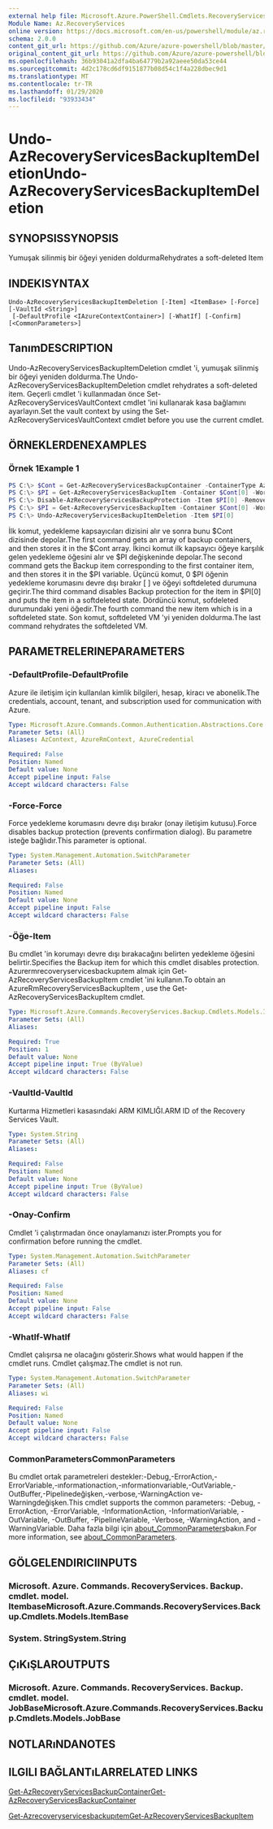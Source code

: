 ```yaml
---
external help file: Microsoft.Azure.PowerShell.Cmdlets.RecoveryServices.Backup.dll-Help.xml
Module Name: Az.RecoveryServices
online version: https://docs.microsoft.com/en-us/powershell/module/az.recoveryservices/undo-azrecoveryservicesbackupitemdeletion
schema: 2.0.0
content_git_url: https://github.com/Azure/azure-powershell/blob/master/src/RecoveryServices/RecoveryServices/help/Undo-AzRecoveryServicesBackupItemDeletion.md
original_content_git_url: https://github.com/Azure/azure-powershell/blob/master/src/RecoveryServices/RecoveryServices/help/Undo-AzRecoveryServicesBackupItemDeletion.md
ms.openlocfilehash: 36b93041a2dfa4ba64779b2a92aeee50da53ce44
ms.sourcegitcommit: 4d2c178cd6df9151877b08d54c1f4a228dbec9d1
ms.translationtype: MT
ms.contentlocale: tr-TR
ms.lasthandoff: 01/29/2020
ms.locfileid: "93933434"
---
```

# <span data-ttu-id="788d8-101">Undo-AzRecoveryServicesBackupItemDeletion</span><span class="sxs-lookup"><span data-stu-id="788d8-101">Undo-AzRecoveryServicesBackupItemDeletion</span></span>

## <span data-ttu-id="788d8-102">SYNOPSIS</span><span class="sxs-lookup"><span data-stu-id="788d8-102">SYNOPSIS</span></span>
<span data-ttu-id="788d8-103">Yumuşak silinmiş bir öğeyi yeniden doldurma</span><span class="sxs-lookup"><span data-stu-id="788d8-103">Rehydrates a soft-deleted Item</span></span>

## <span data-ttu-id="788d8-104">INDEKI</span><span class="sxs-lookup"><span data-stu-id="788d8-104">SYNTAX</span></span>

```
Undo-AzRecoveryServicesBackupItemDeletion [-Item] <ItemBase> [-Force] [-VaultId <String>]
 [-DefaultProfile <IAzureContextContainer>] [-WhatIf] [-Confirm] [<CommonParameters>]
```

## <span data-ttu-id="788d8-105">Tanım</span><span class="sxs-lookup"><span data-stu-id="788d8-105">DESCRIPTION</span></span>
<span data-ttu-id="788d8-106">Undo-AzRecoveryServicesBackupItemDeletion cmdlet 'i, yumuşak silinmiş bir öğeyi yeniden doldurma.</span><span class="sxs-lookup"><span data-stu-id="788d8-106">The Undo-AzRecoveryServicesBackupItemDeletion cmdlet rehydrates a soft-deleted item.</span></span>
<span data-ttu-id="788d8-107">Geçerli cmdlet 'i kullanmadan önce Set-AzRecoveryServicesVaultContext cmdlet 'ini kullanarak kasa bağlamını ayarlayın.</span><span class="sxs-lookup"><span data-stu-id="788d8-107">Set the vault context by using the Set-AzRecoveryServicesVaultContext cmdlet before you use the current cmdlet.</span></span>

## <span data-ttu-id="788d8-108">ÖRNEKLERDEN</span><span class="sxs-lookup"><span data-stu-id="788d8-108">EXAMPLES</span></span>

### <span data-ttu-id="788d8-109">Örnek 1</span><span class="sxs-lookup"><span data-stu-id="788d8-109">Example 1</span></span>
```powershell
PS C:\> $Cont = Get-AzRecoveryServicesBackupContainer -ContainerType AzureVM
PS C:\> $PI = Get-AzRecoveryServicesBackupItem -Container $Cont[0] -WorkloadType AzureVM 
PS C:\> Disable-AzRecoveryServicesBackupProtection -Item $PI[0] -RemoveRecoveryPoints
PS C:\> $PI = Get-AzRecoveryServicesBackupItem -Container $Cont[0] -WorkloadType AzureVM 
PS C:\> Undo-AzRecoveryServicesBackupItemDeletion -Item $PI[0]
```

<span data-ttu-id="788d8-110">İlk komut, yedekleme kapsayıcıları dizisini alır ve sonra bunu $Cont dizisinde depolar.</span><span class="sxs-lookup"><span data-stu-id="788d8-110">The first command gets an array of backup containers, and then stores it in the $Cont array.</span></span>
<span data-ttu-id="788d8-111">İkinci komut ilk kapsayıcı öğeye karşılık gelen yedekleme öğesini alır ve $PI değişkeninde depolar.</span><span class="sxs-lookup"><span data-stu-id="788d8-111">The second command gets the Backup item corresponding to the first container item, and then stores it in the $PI variable.</span></span>
<span data-ttu-id="788d8-112">Üçüncü komut, 0 $PI öğenin yedekleme korumasını devre dışı bırakır \[ \] ve öğeyi softdeleted durumuna geçirir.</span><span class="sxs-lookup"><span data-stu-id="788d8-112">The third command disables Backup protection for the item in $PI\[0\] and puts the item in a softdeleted state.</span></span>
<span data-ttu-id="788d8-113">Dördüncü komut, sofdeleted durumundaki yeni öğedir.</span><span class="sxs-lookup"><span data-stu-id="788d8-113">The fourth command the new item which is in a softdeleted state.</span></span>
<span data-ttu-id="788d8-114">Son komut, softdeleted VM 'yi yeniden doldurma.</span><span class="sxs-lookup"><span data-stu-id="788d8-114">The last command rehydrates the softdeleted VM.</span></span>


## <span data-ttu-id="788d8-115">PARAMETRELERINE</span><span class="sxs-lookup"><span data-stu-id="788d8-115">PARAMETERS</span></span>

### <span data-ttu-id="788d8-116">-DefaultProfile</span><span class="sxs-lookup"><span data-stu-id="788d8-116">-DefaultProfile</span></span>
<span data-ttu-id="788d8-117">Azure ile iletişim için kullanılan kimlik bilgileri, hesap, kiracı ve abonelik.</span><span class="sxs-lookup"><span data-stu-id="788d8-117">The credentials, account, tenant, and subscription used for communication with Azure.</span></span>

```yaml
Type: Microsoft.Azure.Commands.Common.Authentication.Abstractions.Core.IAzureContextContainer
Parameter Sets: (All)
Aliases: AzContext, AzureRmContext, AzureCredential

Required: False
Position: Named
Default value: None
Accept pipeline input: False
Accept wildcard characters: False
```

### <span data-ttu-id="788d8-118">-Force</span><span class="sxs-lookup"><span data-stu-id="788d8-118">-Force</span></span>
<span data-ttu-id="788d8-119">Force yedekleme korumasını devre dışı bırakır (onay iletişim kutusu).</span><span class="sxs-lookup"><span data-stu-id="788d8-119">Force disables backup protection (prevents confirmation dialog).</span></span>
<span data-ttu-id="788d8-120">Bu parametre isteğe bağlıdır.</span><span class="sxs-lookup"><span data-stu-id="788d8-120">This parameter is optional.</span></span>

```yaml
Type: System.Management.Automation.SwitchParameter
Parameter Sets: (All)
Aliases:

Required: False
Position: Named
Default value: None
Accept pipeline input: False
Accept wildcard characters: False
```

### <span data-ttu-id="788d8-121">-Öğe</span><span class="sxs-lookup"><span data-stu-id="788d8-121">-Item</span></span>
<span data-ttu-id="788d8-122">Bu cmdlet 'in korumayı devre dışı bırakacağını belirten yedekleme öğesini belirtir.</span><span class="sxs-lookup"><span data-stu-id="788d8-122">Specifies the Backup item for which this cmdlet disables protection.</span></span>
<span data-ttu-id="788d8-123">Azurermrecoveryservicesbackupıtem almak için Get-AzRecoveryServicesBackupItem cmdlet 'ini kullanın.</span><span class="sxs-lookup"><span data-stu-id="788d8-123">To obtain an AzureRmRecoveryServicesBackupItem , use the Get-AzRecoveryServicesBackupItem cmdlet.</span></span>

```yaml
Type: Microsoft.Azure.Commands.RecoveryServices.Backup.Cmdlets.Models.ItemBase
Parameter Sets: (All)
Aliases:

Required: True
Position: 1
Default value: None
Accept pipeline input: True (ByValue)
Accept wildcard characters: False
```

### <span data-ttu-id="788d8-124">-VaultId</span><span class="sxs-lookup"><span data-stu-id="788d8-124">-VaultId</span></span>
<span data-ttu-id="788d8-125">Kurtarma Hizmetleri kasasındaki ARM KIMLIĞI.</span><span class="sxs-lookup"><span data-stu-id="788d8-125">ARM ID of the Recovery Services Vault.</span></span>

```yaml
Type: System.String
Parameter Sets: (All)
Aliases:

Required: False
Position: Named
Default value: None
Accept pipeline input: True (ByValue)
Accept wildcard characters: False
```

### <span data-ttu-id="788d8-126">-Onay</span><span class="sxs-lookup"><span data-stu-id="788d8-126">-Confirm</span></span>
<span data-ttu-id="788d8-127">Cmdlet 'i çalıştırmadan önce onaylamanızı ister.</span><span class="sxs-lookup"><span data-stu-id="788d8-127">Prompts you for confirmation before running the cmdlet.</span></span>

```yaml
Type: System.Management.Automation.SwitchParameter
Parameter Sets: (All)
Aliases: cf

Required: False
Position: Named
Default value: None
Accept pipeline input: False
Accept wildcard characters: False
```

### <span data-ttu-id="788d8-128">-WhatIf</span><span class="sxs-lookup"><span data-stu-id="788d8-128">-WhatIf</span></span>
<span data-ttu-id="788d8-129">Cmdlet çalışırsa ne olacağını gösterir.</span><span class="sxs-lookup"><span data-stu-id="788d8-129">Shows what would happen if the cmdlet runs.</span></span>
<span data-ttu-id="788d8-130">Cmdlet çalışmaz.</span><span class="sxs-lookup"><span data-stu-id="788d8-130">The cmdlet is not run.</span></span>

```yaml
Type: System.Management.Automation.SwitchParameter
Parameter Sets: (All)
Aliases: wi

Required: False
Position: Named
Default value: None
Accept pipeline input: False
Accept wildcard characters: False
```

### <span data-ttu-id="788d8-131">CommonParameters</span><span class="sxs-lookup"><span data-stu-id="788d8-131">CommonParameters</span></span>
<span data-ttu-id="788d8-132">Bu cmdlet ortak parametreleri destekler:-Debug,-ErrorAction,-ErrorVariable,-ınformationaction,-ınformationvariable,-OutVariable,-OutBuffer,-Pipelinedeğişken,-verbose,-WarningAction ve-Warningdeğişken.</span><span class="sxs-lookup"><span data-stu-id="788d8-132">This cmdlet supports the common parameters: -Debug, -ErrorAction, -ErrorVariable, -InformationAction, -InformationVariable, -OutVariable, -OutBuffer, -PipelineVariable, -Verbose, -WarningAction, and -WarningVariable.</span></span> <span data-ttu-id="788d8-133">Daha fazla bilgi için [about_CommonParameters](https://go.microsoft.com/fwlink/?LinkID=113216)bakın.</span><span class="sxs-lookup"><span data-stu-id="788d8-133">For more information, see [about_CommonParameters](https://go.microsoft.com/fwlink/?LinkID=113216).</span></span>

## <span data-ttu-id="788d8-134">GÖLGELENDIRICI</span><span class="sxs-lookup"><span data-stu-id="788d8-134">INPUTS</span></span>

### <span data-ttu-id="788d8-135">Microsoft. Azure. Commands. RecoveryServices. Backup. cmdlet. model. Itembase</span><span class="sxs-lookup"><span data-stu-id="788d8-135">Microsoft.Azure.Commands.RecoveryServices.Backup.Cmdlets.Models.ItemBase</span></span>

### <span data-ttu-id="788d8-136">System. String</span><span class="sxs-lookup"><span data-stu-id="788d8-136">System.String</span></span>

## <span data-ttu-id="788d8-137">ÇıKıŞLAR</span><span class="sxs-lookup"><span data-stu-id="788d8-137">OUTPUTS</span></span>

### <span data-ttu-id="788d8-138">Microsoft. Azure. Commands. RecoveryServices. Backup. cmdlet. model. JobBase</span><span class="sxs-lookup"><span data-stu-id="788d8-138">Microsoft.Azure.Commands.RecoveryServices.Backup.Cmdlets.Models.JobBase</span></span>

## <span data-ttu-id="788d8-139">NOTLARıNDA</span><span class="sxs-lookup"><span data-stu-id="788d8-139">NOTES</span></span>

## <span data-ttu-id="788d8-140">ILGILI BAĞLANTıLAR</span><span class="sxs-lookup"><span data-stu-id="788d8-140">RELATED LINKS</span></span>

[<span data-ttu-id="788d8-141">Get-AzRecoveryServicesBackupContainer</span><span class="sxs-lookup"><span data-stu-id="788d8-141">Get-AzRecoveryServicesBackupContainer</span></span>]()

[<span data-ttu-id="788d8-142">Get-Azrecoveryservicesbackupıtem</span><span class="sxs-lookup"><span data-stu-id="788d8-142">Get-AzRecoveryServicesBackupItem</span></span>]()

